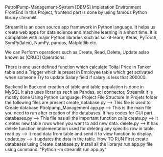 PetrolPump-Management-System [DBMS]
Impletation Environment
FrontEnd
In this Project, frontend part is done by using famous Python library streamlit.

Streamlit is an open source app framework in Python language. It helps us create web apps for data science and machine learning in a short time. It is compatible with major Python libraries such as scikit-learn, Keras, PyTorch, SymPy(latex), NumPy, pandas, Matplotlib etc.

We can Perform operations such as Create, Read, Delete, Update aslso known as [CRUD] Operations.

There is one user defined function which calculate Toltal Price in Tanker table and a Trigger which is preset in Employee table which get activated when someone Try to update Salary field if salary is less that 300000.

Backend
In Backend creation of table and table population is done in MySQL
It also uses libraries such as Pandas, sql connector, Streamlit
It is mostly done Using Python Language.
Project File Structure
In Projets folder the following files are present
create_database.py --> This file is used to Create database Ptrolpump_Management
app.py --> This is the main file you need to run after creation of the databases. It has codes for GUI part.
databases.py --> This file has all the important function calls
create.py --> It creates new table rows when you want to add new data.
delete.py --> It has delete function implementation used for deleting any specific row in table.
read.py --> It read data from table and send it to view function to display.
update.py --> It updates the data in the table.
How TO RUN
First create databases using Create_database.py
Install all the librarys
run app.py file using command: "Python -m streamlit run app.py"
